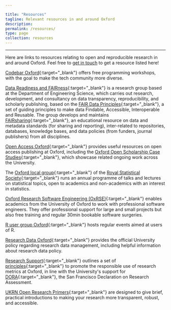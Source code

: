```yaml
---

title: "Resources"
tagline: Relevant resources in and around Oxford
description:
permalink: /resources/
type: page
collection: resources
---
```


---

Here are links to resources relating to open and reproducible research
in and around Oxford. Feel free to <a href="{{ '/get-involved' |
relative_url }}">get in touch</a> to get a resource listed here!

[Codebar Oxford](https://codebar.io/){:target="_blank"} offers free
programming workshops, with the goal to make the tech community more
diverse.

[Data Readiness and
FAIRness](https://datareadiness.eng.ox.ac.uk/){:target="_blank"} is a
research group based at the Department of Engineering Science, which
carries out research, development, and consultancy on data
transparency, reproducibility, and scholarly publishing, based on the
[FAIR Data
Principles](https://www.go-fair.org/fair-principles){:target="_blank"},
a set of guiding principles to make data Findable, Accessible,
Interoperable and Reusable. The group develops and maintains
[FAIRsharing](https://fairsharing.org/){:target="_blank"}, an
educational resource on data and metadata standards (for sharing and
reporting), inter-related to repositories, databases, knowledge bases,
and data policies (from funders, journal publishers) from all
disciplines.

[Open Access Oxford](http://openaccess.ox.ac.uk){:target="_blank"}
provides useful resources on open access publishing at Oxford,
including the [Oxford Open Scholarship Case
Studies](http://openaccess.ox.ac.uk/2019/07/22/open-scholarship-at-oxford-case-studies/){:target="_blank"},
which showcase related ongoing work across the University.

The [Oxford local
group](https://www.ndorms.ox.ac.uk/csm/royal-statistical-society-oxford-local-group){:target="_blank"}
of the [Royal Statistical
Society](https://www.rss.org.uk/){:target="_blank"} runs an annual
programme of talks and lectures on statistical topics, open to
academics and non-academics with an interest in statistics.

[Oxford Research Software Engineering
(OxRSE)](https://www.rse.ox.ac.uk/){:target="_blank"} enables
academics from the University of Oxford to work with professional
software engineers. They offer professional support for large and
small projects but also free training and regular 30min bookable
software surgeries.

[R user group Oxford](https://r-oxford.github.io/){:target="_blank"}
hosts regular events aimed at users of R.

[Research Data Oxford](http://researchdata.ox.ac.uk){:target="_blank"}
provides the official University policy regarding research data
management, including helpful information about research data policy.

[Research
Support](https://researchsupport.admin.ox.ac.uk/){:target="_blank"}
outlines a set of
[principles](https://researchsupport.admin.ox.ac.uk/information/principles){:target="_blank"}
to promote the responsible use of research metrics at Oxford, in line
with the University's support for
[DORA](https://sfdora.org/){:target="_blank"}, the San Francisco
Declaration on Research Assessment.

[UKRN Open Research
Primers](https://www.ukrn.org/primers/){:target="_blank"} are designed
to give brief, practical introductions to making your research more
transparent, robust, and accessible.
